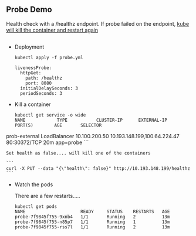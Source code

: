 ## Probe Demo

Health check with a /healthz endpoint. If probe failed on the endpoint, [kube will kill the container and restart again](https://kubernetes.io/docs/tasks/configure-pod-container/configure-liveness-readiness-probes/)

##

  * Deployment

    ```
    kubectl apply -f probe.yml
    ```

    ```
    livenessProbe:
      httpGet:
        path: /healthz
        port: 8080
      initialDelaySeconds: 3
      periodSeconds: 3
    ```
  * Kill a container

    ```
    kubectl get service -o wide
    NAME            TYPE           CLUSTER-IP      EXTERNAL-IP                    PORT(S)        AGE       SELECTOR
prob-external   LoadBalancer   10.100.200.50   10.193.148.199,100.64.224.47   80:30372/TCP   20m       app=probe
    ```

    Set health as false.... will kill one of the containers
    
    ```
    curl -X PUT --data "{\"health\": false}" http://10.193.148.199/healthz
    ```

  * Watch the pods

    There are a few restarts.....

     ```
    kubectl get pods
    NAME                     READY     STATUS    RESTARTS   AGE
    probe-7f9845f755-9xnb4   1/1       Running   2          13m
    probe-7f9845f755-n85p7   1/1       Running   1          13m
    probe-7f9845f755-rss7l   1/1       Running   2          13m
     ```
